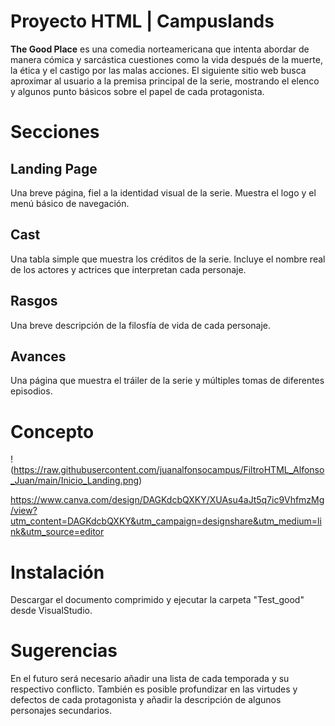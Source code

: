 # Proyecto HTML | Campuslands
**The Good Place** es una comedia norteamericana que intenta abordar de manera cómica y sarcástica cuestiones como la vida después de la muerte, la ética y el castigo por las malas acciones. El siguiente sitio web busca aproximar al usuario a la premisa principal de la serie, mostrando el elenco y algunos punto básicos sobre el papel de cada protagonista.

# Secciones
## Landing Page
Una breve página, fiel a  la identidad visual de la serie. Muestra el logo y el menú básico de navegación.
## Cast
Una tabla simple que muestra los créditos de la serie. Incluye el nombre real de los actores y actrices que interpretan cada personaje.
## Rasgos
Una breve descripción de la filosfía de vida de cada personaje.
## Avances
Una página que muestra el tráiler de la serie y múltiples tomas de diferentes episodios.

# Concepto

!(https://raw.githubusercontent.com/juanalfonsocampus/FiltroHTML_Alfonso_Juan/main/Inicio_Landing.png)


https://www.canva.com/design/DAGKdcbQXKY/XUAsu4aJt5q7ic9VhfmzMg/view?utm_content=DAGKdcbQXKY&utm_campaign=designshare&utm_medium=link&utm_source=editor

# Instalación
Descargar el documento comprimido y ejecutar la carpeta "Test_good" desde VisualStudio.

# Sugerencias

En el futuro será necesario añadir una lista de cada temporada y su respectivo conflicto. También es posible profundizar en las virtudes y defectos de cada protagonista y añadir la descripción de algunos personajes secundarios.
